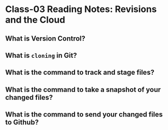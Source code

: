 # Class-03 Reading Notes: Revisions and the Cloud

## What is Version Control?

## What is `cloning` in Git?

## What is the command to track and stage files?

## What is the command to take a snapshot of your changed files?

## What is the command to send your changed files to Github?
